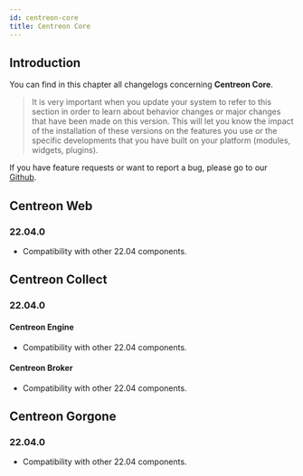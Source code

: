 ```yaml
---
id: centreon-core
title: Centreon Core
---
```


## Introduction

You can find in this chapter all changelogs concerning **Centreon Core**.

> It is very important when you update your system to refer to this section in order to learn about behavior changes or
> major changes that have been made on this version. This will let you know the impact of the installation of these
> versions on the features you use or the specific developments that you have built on your platform (modules,
> widgets, plugins).

If you have feature requests or want to report a bug, please go to our
[Github](https://github.com/centreon/centreon/issues/new/choose).

## Centreon Web

### 22.04.0

- Compatibility with other 22.04 components.

## Centreon Collect

### 22.04.0

#### Centreon Engine

- Compatibility with other 22.04 components.

#### Centreon Broker

- Compatibility with other 22.04 components.

## Centreon Gorgone

### 22.04.0

- Compatibility with other 22.04 components.
